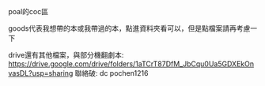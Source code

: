 poal的coc區

goods代表我想帶的本或我帶過的本，點進資料夾看可以，但是點檔案請再考慮一下


drive還有其他檔案，與部分機翻劇本:
https://drive.google.com/drive/folders/1aTCrT87DfM_JbCqu0Ua5GDXEkOnvasDL?usp=sharing
聯絡破:
dc  pochen1216

